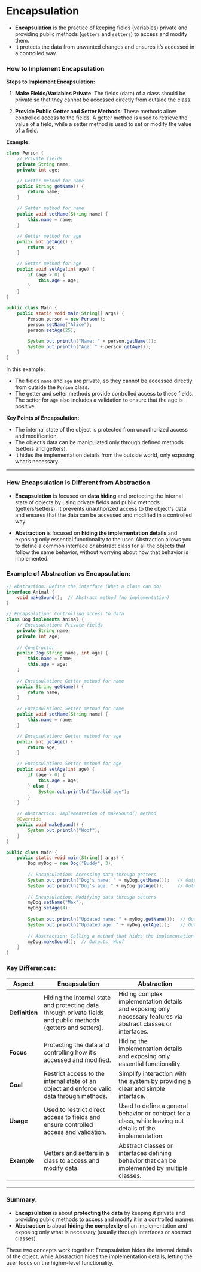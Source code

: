 # **Encapsulation**
- **Encapsulation** is the practice of keeping fields (variables) private and providing public methods (`getters` and `setters`) to access and modify them.
- It protects the data from unwanted changes and ensures it’s accessed in a controlled way.

### **How to Implement Encapsulation**

**Steps to Implement Encapsulation:**

1. **Make Fields/Variables Private**: The fields (data) of a class should be private so that they cannot be accessed directly from outside the class.
   
2. **Provide Public Getter and Setter Methods**: These methods allow controlled access to the fields. A getter method is used to retrieve the value of a field, while a setter method is used to set or modify the value of a field.

**Example:**
```java
class Person {
    // Private fields
    private String name;
    private int age;

    // Getter method for name
    public String getName() {
        return name;
    }

    // Setter method for name
    public void setName(String name) {
        this.name = name;
    }

    // Getter method for age
    public int getAge() {
        return age;
    }

    // Setter method for age
    public void setAge(int age) {
        if (age > 0) {
            this.age = age;
        }
    }
}

public class Main {
    public static void main(String[] args) {
        Person person = new Person();
        person.setName("Alice");
        person.setAge(25);

        System.out.println("Name: " + person.getName());
        System.out.println("Age: " + person.getAge());
    }
}
```
In this example:
- The fields `name` and `age` are private, so they cannot be accessed directly from outside the `Person` class.
- The getter and setter methods provide controlled access to these fields. The setter for `age` also includes a validation to ensure that the age is positive.

**Key Points of Encapsulation:**
- The internal state of the object is protected from unauthorized access and modification.
- The object’s data can be manipulated only through defined methods (setters and getters).
- It hides the implementation details from the outside world, only exposing what’s necessary.

   

---

### **How Encapsulation is Different from Abstraction**

- **Encapsulation** is focused on **data hiding** and protecting the internal state of objects by using private fields and public methods (getters/setters). It prevents unauthorized access to the object's data and ensures that the data can be accessed and modified in a controlled way.
  
- **Abstraction** is focused on **hiding the implementation details** and exposing only essential functionality to the user. Abstraction allows you to define a common interface or abstract class for all the objects that follow the same behavior, without worrying about how that behavior is implemented.

### Example of **Abstraction** vs **Encapsulation**:

```java
// Abstraction: Define the interface (What a class can do)
interface Animal {
    void makeSound();  // Abstract method (no implementation)
}

// Encapsulation: Controlling access to data
class Dog implements Animal {
    // Encapsulation: Private fields
    private String name;
    private int age;
    
    // Constructor
    public Dog(String name, int age) {
        this.name = name;
        this.age = age;
    }
    
    // Encapsulation: Getter method for name
    public String getName() {
        return name;
    }

    // Encapsulation: Setter method for name
    public void setName(String name) {
        this.name = name;
    }

    // Encapsulation: Getter method for age
    public int getAge() {
        return age;
    }

    // Encapsulation: Setter method for age
    public void setAge(int age) {
        if (age > 0) {
            this.age = age;
        } else {
            System.out.println("Invalid age");
        }
    }

    // Abstraction: Implementation of makeSound() method
    @Override
    public void makeSound() {
        System.out.println("Woof");
    }
}

public class Main {
    public static void main(String[] args) {
        Dog myDog = new Dog("Buddy", 3);
        
        // Encapsulation: Accessing data through getters
        System.out.println("Dog's name: " + myDog.getName());   // Outputs: Buddy
        System.out.println("Dog's age: " + myDog.getAge());     // Outputs: 3
        
        // Encapsulation: Modifying data through setters
        myDog.setName("Max");
        myDog.setAge(4);
        
        System.out.println("Updated name: " + myDog.getName());  // Outputs: Max
        System.out.println("Updated age: " + myDog.getAge());    // Outputs: 4
        
        // Abstraction: Calling a method that hides the implementation
        myDog.makeSound();  // Outputs: Woof
    }
}
```

### Key Differences:

| **Aspect**               | **Encapsulation**                             | **Abstraction**                            |
|--------------------------|-----------------------------------------------|--------------------------------------------|
| **Definition**            | Hiding the internal state and protecting data through private fields and public methods (getters and setters). | Hiding complex implementation details and exposing only necessary features via abstract classes or interfaces. |
| **Focus**                 | Protecting the data and controlling how it’s accessed and modified. | Hiding the implementation details and exposing only essential functionality. |
| **Goal**                  | Restrict access to the internal state of an object and enforce valid data through methods. | Simplify interaction with the system by providing a clear and simple interface. |
| **Usage**                 | Used to restrict direct access to fields and ensure controlled access and validation. | Used to define a general behavior or contract for a class, while leaving out details of the implementation. |
| **Example**               | Getters and setters in a class to access and modify data. | Abstract classes or interfaces defining behavior that can be implemented by multiple classes. |

---

### Summary:
- **Encapsulation** is about **protecting the data** by keeping it private and providing public methods to access and modify it in a controlled manner.
- **Abstraction** is about **hiding the complexity** of an implementation and exposing only what is necessary (usually through interfaces or abstract classes).

These two concepts work together: Encapsulation hides the internal details of the object, while Abstraction hides the implementation details, letting the user focus on the higher-level functionality.